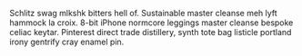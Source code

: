 Schlitz swag mlkshk bitters hell of. Sustainable master cleanse meh lyft hammock la croix. 8-bit iPhone normcore leggings master cleanse bespoke celiac keytar. Pinterest direct trade distillery, synth tote bag listicle portland irony gentrify cray enamel pin.